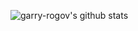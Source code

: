 ![garry-rogov's github stats](https://github-readme-stats.vercel.app/api?username=garry-rogov&show_icons=true&theme=dark)
